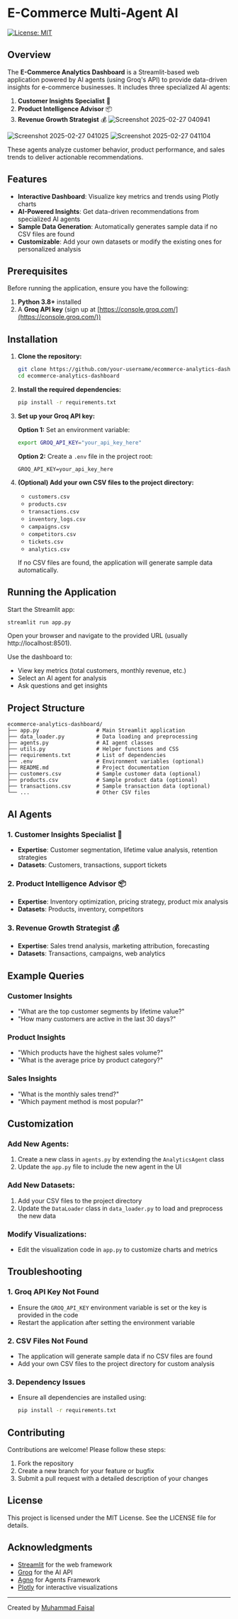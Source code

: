 # E-Commerce Multi-Agent AI

[![License: MIT](https://img.shields.io/badge/License-MIT-yellow.svg)](https://opensource.org/licenses/MIT)



## Overview

The **E-Commerce Analytics Dashboard** is a Streamlit-based web application powered by AI agents (using Groq's API) to provide data-driven insights for e-commerce businesses. It includes three specialized AI agents:

1. **Customer Insights Specialist** 👥
2. **Product Intelligence Advisor** 📦
3. **Revenue Growth Strategist** 💰
![Screenshot 2025-02-27 040941](https://github.com/user-attachments/assets/554159d0-4905-4635-9c7f-fbf487f46b0c)

![Screenshot 2025-02-27 041025](https://github.com/user-attachments/assets/db34e358-6ae2-4358-b418-0df7bc9da480)
![Screenshot 2025-02-27 041104](https://github.com/user-attachments/assets/98ad4347-f6ed-4542-b981-a55aca1aa95a)



These agents analyze customer behavior, product performance, and sales trends to deliver actionable recommendations.

## Features

- **Interactive Dashboard**: Visualize key metrics and trends using Plotly charts
- **AI-Powered Insights**: Get data-driven recommendations from specialized AI agents
- **Sample Data Generation**: Automatically generates sample data if no CSV files are found
- **Customizable**: Add your own datasets or modify the existing ones for personalized analysis

## Prerequisites

Before running the application, ensure you have the following:

1. **Python 3.8+** installed
2. A **Groq API key** (sign up at [https://console.groq.com/](https://console.groq.com/))

## Installation

1. **Clone the repository:**

   ```bash
   git clone https://github.com/your-username/ecommerce-analytics-dashboard.git
   cd ecommerce-analytics-dashboard
   ```

2. **Install the required dependencies:**

   ```bash
   pip install -r requirements.txt
   ```

3. **Set up your Groq API key:**

   **Option 1:** Set an environment variable:
   ```bash
   export GROQ_API_KEY="your_api_key_here"
   ```

   **Option 2:** Create a `.env` file in the project root:
   ```
   GROQ_API_KEY=your_api_key_here
   ```

4. **(Optional) Add your own CSV files to the project directory:**
   - `customers.csv`
   - `products.csv`
   - `transactions.csv`
   - `inventory_logs.csv`
   - `campaigns.csv`
   - `competitors.csv`
   - `tickets.csv`
   - `analytics.csv`

   If no CSV files are found, the application will generate sample data automatically.

## Running the Application

Start the Streamlit app:

```bash
streamlit run app.py
```

Open your browser and navigate to the provided URL (usually http://localhost:8501).

Use the dashboard to:
- View key metrics (total customers, monthly revenue, etc.)
- Select an AI agent for analysis
- Ask questions and get insights

## Project Structure

```
ecommerce-analytics-dashboard/
├── app.py                  # Main Streamlit application
├── data_loader.py          # Data loading and preprocessing
├── agents.py               # AI agent classes
├── utils.py                # Helper functions and CSS
├── requirements.txt        # List of dependencies
├── .env                    # Environment variables (optional)
├── README.md               # Project documentation
├── customers.csv           # Sample customer data (optional)
├── products.csv            # Sample product data (optional)
├── transactions.csv        # Sample transaction data (optional)
└── ...                     # Other CSV files
```

## AI Agents

### 1. Customer Insights Specialist 👥
- **Expertise**: Customer segmentation, lifetime value analysis, retention strategies
- **Datasets**: Customers, transactions, support tickets

### 2. Product Intelligence Advisor 📦
- **Expertise**: Inventory optimization, pricing strategy, product mix analysis
- **Datasets**: Products, inventory, competitors

### 3. Revenue Growth Strategist 💰
- **Expertise**: Sales trend analysis, marketing attribution, forecasting
- **Datasets**: Transactions, campaigns, web analytics

## Example Queries

### Customer Insights
- "What are the top customer segments by lifetime value?"
- "How many customers are active in the last 30 days?"

### Product Insights
- "Which products have the highest sales volume?"
- "What is the average price by product category?"

### Sales Insights
- "What is the monthly sales trend?"
- "Which payment method is most popular?"

## Customization

### Add New Agents:
1. Create a new class in `agents.py` by extending the `AnalyticsAgent` class
2. Update the `app.py` file to include the new agent in the UI

### Add New Datasets:
1. Add your CSV files to the project directory
2. Update the `DataLoader` class in `data_loader.py` to load and preprocess the new data

### Modify Visualizations:
- Edit the visualization code in `app.py` to customize charts and metrics

## Troubleshooting

### 1. Groq API Key Not Found
- Ensure the `GROQ_API_KEY` environment variable is set or the key is provided in the code
- Restart the application after setting the environment variable

### 2. CSV Files Not Found
- The application will generate sample data if no CSV files are found
- Add your own CSV files to the project directory for custom analysis

### 3. Dependency Issues
- Ensure all dependencies are installed using:
  ```bash
  pip install -r requirements.txt
  ```

## Contributing

Contributions are welcome! Please follow these steps:

1. Fork the repository
2. Create a new branch for your feature or bugfix
3. Submit a pull request with a detailed description of your changes

## License

This project is licensed under the MIT License. See the LICENSE file for details.

## Acknowledgments

- [Streamlit](https://streamlit.io/) for the web framework
- [Groq](https://groq.com/) for the AI API
- [Agno](https://console.groq.com/keys) for Agents Framework
- [Plotly](https://plotly.com/) for interactive visualizations

---

Created by [Muhammad Faisal](https://github.com/your-username)
